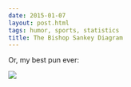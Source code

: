 ```yaml
---
date: 2015-01-07
layout: post.html
tags: humor, sports, statistics
title: The Bishop Sankey Diagram
---
```


<p>Or, my best pun ever:</p>

<img src="/files/bishop-sankey-diagram.png" class="img-responsive">
